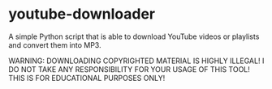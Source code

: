 # youtube-downloader
A simple Python script that is able to download YouTube videos or playlists and convert them into MP3.



WARNING: DOWNLOADING COPYRIGHTED MATERIAL IS HIGHLY ILLEGAL!
I DO NOT TAKE ANY RESPONSIBILITY FOR YOUR USAGE OF THIS TOOL!
THIS IS FOR EDUCATIONAL PURPOSES ONLY!
